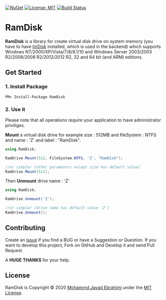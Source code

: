 [![NuGet](https://img.shields.io/nuget/v/RamDisk.svg)](https://www.nuget.org/packages/RamDisk/)
[![License: MIT](https://img.shields.io/badge/License-MIT-brightgreen.svg)](https://opensource.org/licenses/MIT)
[![Build Status](https://github.com/mjebrahimi/RamDisk/workflows/.NET%20Core/badge.svg)](https://github.com/mjebrahimi/RamDisk)

# RamDisk
**RamDisk** is a library for create virtual disk drive on system memory (you have to have [ImDisk](http://www.ltr-data.se/opencode.html/#ImDisk) installed, which is used in the backend) which supports Windows NT/2000/XP/Vista/7/8/8.1/10 and Windows Server 2003/2003 R2/2008/2008 R2/2012/2012 R2, 32 and 64 bit (and ARM) editions.

## Get Started

### 1. Install Package

```
PM> Install-Package RamDisk
```

### 2. Use it
Please note that all operations require your application to have administrator priviliges.

**Mount** a virtual disk drive for example size : 512MB and fileSystem : NTFS and name : 'Z' and label : "RamDisk".

```csharp
using RamDisk;

RamDrive.Mount(512, FileSystem.NTFS, 'Z', "RamDisk");

//or simpler (other parameters except size has default value)
RamDrive.Mount(512);
```

Then **Unmount** drive name : 'Z'

```csharp
using RamDisk;

RamDrive.Unmount('Z');

//or simpler (drive name has default value 'Z')
RamDrive.Unmount();
```

## Contributing

Create an [issue](https://github.com/mjebrahimi/RamDisk/issues/new) if you find a BUG or have a Suggestion or Question. If you want to develop this project, Fork on GitHub and Develop it and send Pull Request.

A **HUGE THANKS** for your help.

## License

RamDisk is Copyright © 2020 [Mohammd Javad Ebrahimi](https://github.com/mjebrahimi) under the [MIT License](https://github.com/mjebrahimi/RamDisk/LICENSE).

